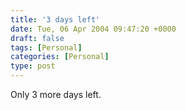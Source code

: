 ```yaml
---
title: '3 days left'
date: Tue, 06 Apr 2004 09:47:20 +0000
draft: false
tags: [Personal]
categories: [Personal]
type: post
---
```


Only 3 more days left.